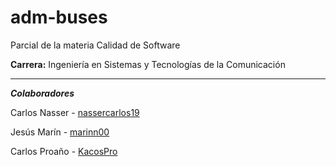 # adm-buses
Parcial de la materia Calidad de Software

**Carrera:** Ingeniería en Sistemas y Tecnologías de la Comunicación

---------------------------------------

***Colaboradores***

Carlos Nasser - [nassercarlos19](https://github.com/nassercarlos19)

Jesús Marín - [marinn00](https://github.com/marinn00)

Carlos Proaño - [KacosPro](https://github.com/KacosPro)

